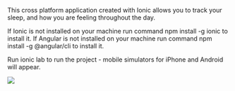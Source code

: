 This cross platform application created with Ionic allows you to track your sleep, and how you are feeling throughout the day.

If Ionic is not installed on your machine run command npm install -g ionic to install it.
If Angular is not installed on your machine run command npm install -g @angular/cli  to install it.

Run ionic lab to run the project - mobile simulators for iPhone and Android will appear.

<img src="/assets/images/app-images/homePage.png">
